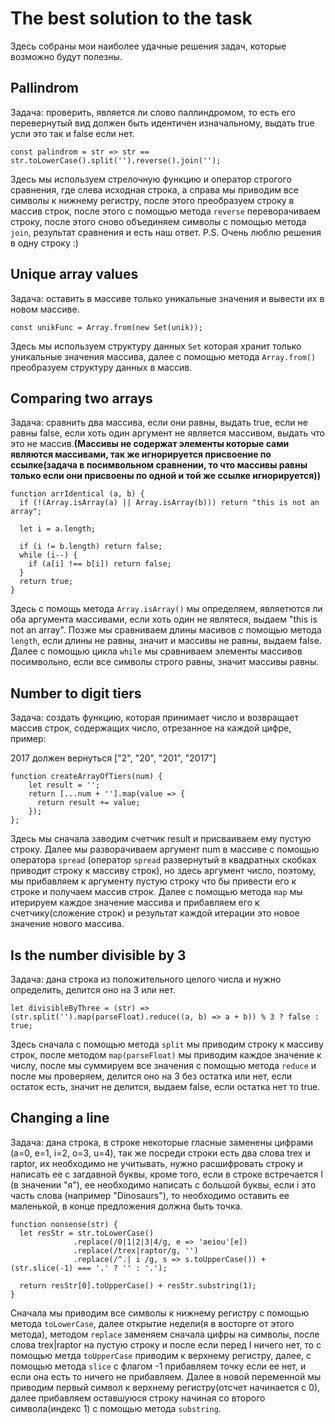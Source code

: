 # **The best solution to the task**

Здесь собраны мои наиболее удачные решения задач, которые возможно будут полезны.


## **Pallindrom**

Задача: проверить, является ли слово паллиндромом, то есть его перевернутый вид должен быть идентичен изначальному, выдать true усли это так и false если нет.

```
const palindrom = str => str == str.toLowerCase().split('').reverse().join('');
```

Здесь мы используем стрелочную функцию и оператор строгого сравнения, где слева исходная строка, а справа мы приводим все символы к нижнему регистру, после этого преобразуем строку в массив строк, после этого с помощью метода ```reverse``` переворачиваем строку, после этого сново объединяем символы с помощью метода ```join```, результат сравнения и есть наш ответ. 
P.S. Очень люблю решения в одну строку :)

## **Unique array values**

Задача: оставить в массиве только уникальные значения и вывести их в новом массиве.

```
const unikFunc = Array.from(new Set(unik));
```

Здесь мы используем структуру данных ```Set``` которая хранит только уникальные значения массива, далее с помощью метода ```Array.from()``` преобразуем структуру данных в массив.

## **Comparing two arrays**

Задача: сравнить два массива, если они равны, выдать true, если не равны false, если хоть один аргумент не является массивом, выдать что это не массив.__(Массивы не содержат элементы которые сами являются массивами, так же игнорируется присвоение по ссылке(задача в посимвольном сравнении, то что массивы равны только если они присвоены по одной и той же ссылке игнорируется))__

```
function arrIdentical (a, b) {
  if (!(Array.isArray(a) || Array.isArray(b))) return "this is not an array";
  
  let i = a.length;
  
  if (i != b.length) return false;
  while (i--) {
    if (a[i] !== b[i]) return false;
  }
  return true;
}
```

Здесь с помощь метода ```Array.isArray()``` мы определяем, являетются ли оба аргумента массивами, если хоть один не являтеся, выдаем "this is not an array". Позже мы сравниваем длины масивов с помощью метода ```length```, если длины не равны, значит и массивы не равны, выдаем false. Далее с помощью цикла ```while``` мы сравниваем элементы массивов посимвольно, если все символы строго равны, значит массивы равны.

## **Number to digit tiers**

Задача: создать функцию, которая принимает число и возвращает массив строк, содержащих число, отрезанное на каждой цифре, пример:

2017 должен вернуться ["2", "20", "201", "2017"]

```
function createArrayOfTiers(num) {
    let result = '';
    return [...num + ''].map(value => {
      return result += value;
    });
};
```

Здесь мы сначала заводим счетчик result и присваиваем ему пустую строку. Далее мы разворачиваем аргумент num в массиве с помощью оператора ```spread``` (оператор ```spread``` развернутый в квадратных скобках приводит строку к массиву строк), но здесь аргумент число, поэтому, мы прибавляем к аргументу пустую строку что бы привести его к строке и получаем массив строк. Далее с помощью метода ```map``` мы итерируем каждое значение массива и прибавляем его к счетчику(сложение строк) и результат каждой итерации это новое значение нового массива.

## **Is the number divisible by 3**

Задача: дана строка из положительного целого числа и нужно определить, делится оно на 3 или нет.

```
let divisibleByThree = (str) => (str.split('').map(parseFloat).reduce((a, b) => a + b)) % 3 ? false : true;
```
Здесь сначала с помощью метода ```split``` мы приводим строку к массиву строк, после методом ```map(parseFloat)``` мы приводим каждое значение к числу, после мы суммируем все значения с помощью метода ```reduce``` и после мы проверяем, делится оно на 3 без остатка или нет, если остаток есть, значит не делится, выдаем false, если остатка нет то true.

## **Сhanging a line**

Задача: дана строка, в строке некоторые гласные заменены цифрами (a=0, e=1, i=2, o=3, u=4), так же посреди строки есть два слова trex и raptor, их необходимо не учитывать, нужно расшифровать строку и написать ее с загдавной буквы, кроме того, если в строке встречается I (в значении "я"), ее необходимо написать с большой буквы, если i это часть слова (например "Dinosaurs"), то необходимо оставить ее маленькой, в конце предложения должна быть точка.

```
function nonsense(str) {
  let resStr = str.toLowerCase()
              .replace(/0|1|2|3|4/g, e => 'aeiou'[e])
              .replace(/trex|raptor/g, '')
              .replace(/^.| i /g, s => s.toUpperCase()) + (str.slice(-1) === '.' ? '' : '.');
  
  return resStr[0].toUpperCase() + resStr.substring(1);
}
```
Сначала мы приводим все символы к нижнему регистру с помощью метода ```toLowerCase```, далее открытие недели(я в восторге от этого метода), методом ```replace``` заменяем сначала цифры на символы, после слова trex|raptor на пустую строку и после если перед I ничего нет, то с помощью метда ```toUpperCase``` приводим к верхнему регистру, далее, с помощью метода ```slice``` с флагом -1 прибавляем точку если ее нет, и если она есть то ничего не прибавляем. Далее в новой переменной мы приводим первый символ к верхнему регистру(отсчет начинается с 0), далее прибавляем оставшуюся строку начиная со второго символа(индекс 1) с помощью метода ```substring```.




